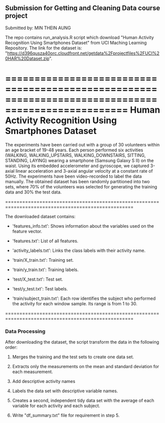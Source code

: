 ## Submission for Getting and Cleaning Data course project
Submitted by: MIN THEIN AUNG

The repo contains run_analysis.R script which download "Human Activity Recognition Using Smartphones Dataset" from UCI Maching Learning Repository. The link for the dataset is: "https://d396qusza40orc.cloudfront.net/getdata%2Fprojectfiles%2FUCI%20HAR%20Dataset.zip".

===================================================================================================
Human Activity Recognition Using Smartphones Dataset
===================================================================================================

The experiments have been carried out with a group of 30 volunteers within an age bracket of 19-48 years. Each person performed six activities (WALKING, WALKING_UPSTAIRS, WALKING_DOWNSTAIRS, SITTING, STANDING, LAYING) wearing a smartphone (Samsung Galaxy S II) on the waist. Using its embedded accelerometer and gyroscope, we captured 3-axial linear acceleration and 3-axial angular velocity at a constant rate of 50Hz. The experiments have been video-recorded to label the data manually. The obtained dataset has been randomly partitioned into two sets, where 70% of the volunteers was selected for generating the training data and 30% the test data. 

===================================================================================================

The downloaded dataset contains:

- 'features_info.txt': Shows information about the variables used on the feature vector.

- 'features.txt': List of all features.

- 'activity_labels.txt': Links the class labels with their activity name.

- 'train/X_train.txt': Training set.

- 'train/y_train.txt': Training labels.

- 'test/X_test.txt': Test set.

- 'test/y_test.txt': Test labels.

- 'train/subject_train.txt': Each row identifies the subject who performed the activity for each window sample. Its range is from 1 to 30. 

===================================================================================================

### Data Processing

After downloading the dataset, the script transform the data in the following order:

1. Merges the training and the test sets to create one data set.

2. Extracts only the measurements on the mean and standard deviation for each measurement. 

3. Add descriptive activity names

4. Labels the data set with descriptive variable names. 

5. Creates a second, independent tidy data set with the average of each variable for each activity and each subject.

6. Write "df_summary.txt" file for requirement in step 5.
